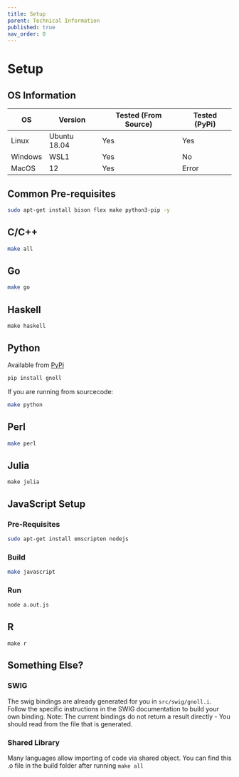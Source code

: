 ```yaml
---
title: Setup
parent: Technical Information
published: true
nav_order: 0
---
```


# Setup
## OS Information

| OS | Version | Tested (From Source) | Tested (PyPi) |
| -- | ------- | -------------------- | ------------- |
| Linux | Ubuntu 18.04 | Yes | Yes |
| Windows | WSL1 | Yes | No |
| MacOS | 12 | Yes | Error |

## Common Pre-requisites
```bash
sudo apt-get install bison flex make python3-pip -y
```

## C/C++
```bash
make all
```

## Go
```bash
make go
```

## Haskell
```
make haskell
```

## Python
Available from [PyPi](https://pypi.org/project/gnoll/)
```bash
pip install gnoll
```
If you are running from sourcecode:
```bash
make python
```

## Perl
```bash
make perl
```

## Julia
```
make julia
```

## JavaScript Setup

### Pre-Requisites
```bash
sudo apt-get install emscripten nodejs
```

### Build
```bash
make javascript
```

### Run
```bash
node a.out.js
```

## R
```baag
make r
```

## Something Else?
### SWIG
The swig bindings are already generated for you in `src/swig/gnoll.i`. Follow the specific instructions in the SWIG documentation to build your own binding.
Note: The current bindings do not return a result directly - You should read from the file that is generated.

### Shared Library
Many languages allow importing of code via shared object. You can find this .o file in the build folder after running `make all`
